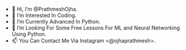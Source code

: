 - 👋 Hi, I’m @PrathmeshOjha.
- 👀 I’m Interested In Coding.
- 🌱 I’m Currently Advanced In Python.
- 💞️ I’m Looking For Some Free Lessons For ML and Neural Networking Using Python.
- 📫 You Can Contact Me Via Instagram <@ojhaprathmesh>.

<!---
PrathmeshOjha/PrathmeshOjha is a ✨ special ✨ repository because its `README.md` (this file) appears on your GitHub profile.
You can click the Preview link to take a look at your changes.
--->
